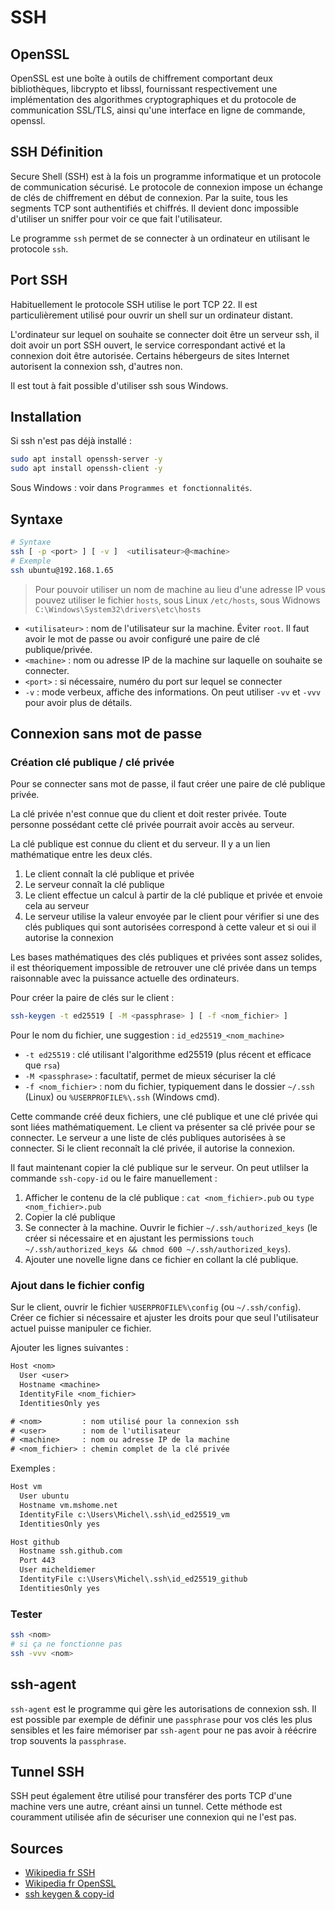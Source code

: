 # SSH

## OpenSSL

OpenSSL est une boîte à outils de chiffrement comportant deux bibliothèques, libcrypto et libssl, fournissant respectivement une implémentation des algorithmes cryptographiques et du protocole de communication SSL/TLS, ainsi qu'une interface en ligne de commande, openssl.

## SSH Définition

Secure Shell (SSH) est à la fois un programme informatique et un protocole de communication sécurisé. Le protocole de connexion impose un échange de clés de chiffrement en début de connexion. Par la suite, tous les segments TCP sont authentifiés et chiffrés. Il devient donc impossible d'utiliser un sniffer pour voir ce que fait l'utilisateur.

Le programme `ssh` permet de se connecter à un ordinateur en utilisant le protocole `ssh`.

## Port SSH

Habituellement le protocole SSH utilise le port TCP 22. Il est particulièrement utilisé pour ouvrir un shell sur un ordinateur distant.

L'ordinateur sur lequel on souhaite se connecter doit être un serveur ssh, il doit avoir un port SSH ouvert, le service correspondant activé et la connexion doit être autorisée. Certains hébergeurs de sites Internet autorisent la connexion ssh, d'autres non.

Il est tout à fait possible d'utiliser ssh sous Windows.

## Installation

Si ssh n'est pas déjà installé :

```bash
sudo apt install openssh-server -y
sudo apt install openssh-client -y
```

Sous Windows : voir dans `Programmes et fonctionnalités`.

## Syntaxe

```bash
# Syntaxe
ssh [ -p <port> ] [ -v ]  <utilisateur>@<machine> 
# Exemple
ssh ubuntu@192.168.1.65
```

> Pour pouvoir utiliser un nom de machine au lieu d'une adresse IP vous pouvez utiliser le fichier `hosts`, sous Linux `/etc/hosts`, sous Widnows `C:\Windows\System32\drivers\etc\hosts`

- `<utilisateur>` : nom de l'utilisateur sur la machine. Éviter `root`. Il faut avoir le mot de passe ou avoir configuré une paire de clé publique/privée.
- `<machine>` : nom ou adresse IP de la machine sur laquelle on souhaite se connecter.
- `<port>` : si nécessaire, numéro du port sur lequel se connecter
- `-v` : mode verbeux, affiche des informations. On peut utiliser `-vv` et `-vvv` pour avoir plus de détails.

## Connexion sans mot de passe

### Création clé publique / clé privée

Pour se connecter sans mot de passe, il faut créer une paire de clé publique privée.

La clé privée n'est connue que du client et doit rester privée. Toute personne possédant cette clé privée pourrait avoir accès au serveur.

La clé publique est connue du client et du serveur. Il y a un lien mathématique entre les deux clés.

1. Le client connaît la clé publique et privée
2. Le serveur connaît la clé publique
3. Le client effectue un calcul à partir de la clé publique et privée et envoie cela au serveur
4. Le serveur utilise la valeur envoyée par le client pour vérifier si une des clés publiques qui sont autorisées correspond à cette valeur et si oui il autorise la connexion

Les bases mathématiques des clés publiques et privées sont assez solides, il est théoriquement impossible de retrouver une clé privée dans un temps raisonnable avec la puissance actuelle des ordinateurs.

Pour créer la paire de clés sur le client :

```bash
ssh-keygen -t ed25519 [ -M <passphrase> ] [ -f <nom_fichier> ]
```

Pour le nom du fichier, une suggestion : `id_ed25519_<nom_machine>`

- `-t ed25519` : clé utilisant l'algorithme ed25519 (plus récent et efficace  que `rsa`)
- `-M <passphrase>` : facultatif, permet de mieux sécuriser la clé
- `-f <nom_fichier>` : nom du fichier, typiquement dans le dossier `~/.ssh` (Linux) ou `%USERPROFILE%\.ssh` (Windows cmd).

Cette commande créé deux fichiers, une clé publique et une clé privée qui sont liées mathématiquement. Le client va présenter sa clé privée pour se connecter. Le serveur a une liste de clés publiques autorisées à se connecter. Si le client reconnaît la clé privée, il autorise la connexion.

Il faut maintenant copier la clé publique sur le serveur. On peut utlilser la commande `ssh-copy-id` ou le faire manuellement :

1. Afficher le contenu de la clé publique : `cat <nom_fichier>.pub` ou `type <nom_fichier>.pub`
2. Copier la clé publique
3. Se connecter à la machine. Ouvrir le fichier `~/.ssh/authorized_keys` (le créer si nécessaire et en ajustant les permissions `touch ~/.ssh/authorized_keys && chmod 600 ~/.ssh/authorized_keys`).
4. Ajouter une novelle ligne dans ce fichier en collant la clé publique.

### Ajout dans le fichier config

Sur le client, ouvrir le fichier `%USERPROFILE%\config` (ou `~/.ssh/config`). Créer ce fichier si nécessaire et ajuster les droits pour que seul l'utilisateur actuel puisse manipuler ce fichier.

Ajouter les lignes suivantes :

```txt
Host <nom>              
  User <user>
  Hostname <machine>
  IdentityFile <nom_fichier>
  IdentitiesOnly yes
```

```txt
# <nom>         : nom utilisé pour la connexion ssh
# <user>        : nom de l'utilisateur
# <machine>     : nom ou adresse IP de la machine
# <nom_fichier> : chemin complet de la clé privée
```

Exemples :

```txt
Host vm
  User ubuntu
  Hostname vm.mshome.net
  IdentityFile c:\Users\Michel\.ssh\id_ed25519_vm
  IdentitiesOnly yes

Host github
  Hostname ssh.github.com
  Port 443
  User micheldiemer
  IdentityFile c:\Users\Michel\.ssh\id_ed25519_github
  IdentitiesOnly yes
```

### Tester

```bash
ssh <nom>
# si ça ne fonctionne pas
ssh -vvv <nom>
```

## ssh-agent

`ssh-agent` est le programme qui gère les autorisations de connexion ssh. Il est possible par exemple de définir une `passphrase` pour vos clés les plus sensibles et les faire mémoriser par `ssh-agent` pour ne pas avoir à réécrire trop souvents la `passphrase`.

## Tunnel SSH

SSH peut également être utilisé pour transférer des ports TCP d'une machine vers une autre, créant ainsi un tunnel. Cette méthode est couramment utilisée afin de sécuriser une connexion qui ne l'est pas.

## Sources

- [Wikipedia fr SSH](https://fr.wikipedia.org/wiki/Secure_Shell)
- [Wikipedia fr OpenSSL](https://fr.wikipedia.org/wiki/OpenSSL)
- [ssh keygen & copy-id](https://www.thegeekstuff.com/2008/11/3-steps-to-perform-ssh-login-without-password-using-ssh-keygen-ssh-copy-id/)